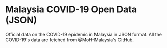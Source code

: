 # Malaysia COVID-19 Open Data (JSON)

Official data on the COVID-19 epidemic in Malaysia in JSON format. All the COVID-19's data are fetched from @MoH-Malaysia's GitHub.

